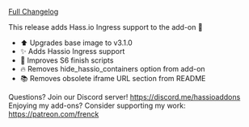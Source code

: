 [Full Changelog][changelog]

This release adds Hass.io Ingress support to the add-on 🎉 

- :arrow_up: Upgrades base image to v3.1.0
- :sparkles: Adds Hassio Ingress support
- :hammer: Improves S6 finish scripts
- :fire: Removes hide_hassio_containers option from add-on
- :books: Removes obsolete iframe URL section from README

[changelog]: https://github.com/hassio-addons/addon-portainer/compare/v0.5.0...v0.6.0

Questions? Join our Discord server! https://discord.me/hassioaddons
Enjoying my add-ons? Consider supporting my work: https://patreon.com/frenck